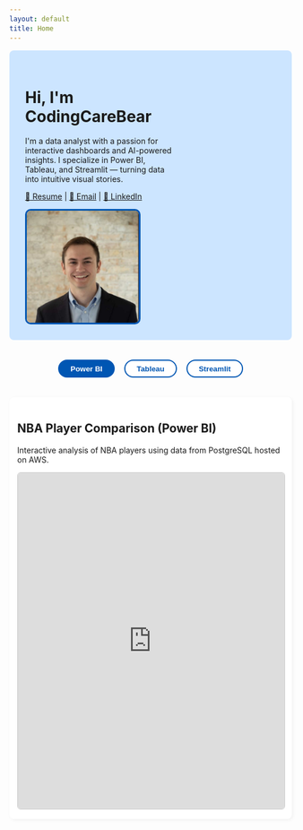 ```yaml
---
layout: default
title: Home
---
```


<style>
.hero {
  background-color: #cce5ff;
  padding: 2em;
  display: flex;
  justify-content: space-between;
  align-items: center;
  flex-wrap: wrap;
  border-radius: 8px;
}
.hero .info {
  max-width: 60%;
}
.hero img {
  width: 200px;
  height: 200px;
  border-radius: 10px;
  border: 3px solid #0056b3;
}
.buttons {
  margin: 2em 0;
  text-align: center;
}
.buttons button {
  margin: 0.5em;
  padding: 0.5em 1.5em;
  border: 2px solid #0056b3;
  border-radius: 25px;
  background-color: white;
  color: #0056b3;
  font-weight: bold;
  cursor: pointer;
}
.buttons button.active, .buttons button:hover {
  background-color: #0056b3;
  color: white;
}
.section {
  display: none;
  padding: 1em;
  background-color: white;
  border-radius: 8px;
  margin-bottom: 2em;
  box-shadow: 2px 2px 6px rgba(0,0,0,0.05);
}
.section.active {
  display: block;
}
iframe {
  width: 100%;
  height: 600px;
  border: 1px solid #ccc;
  border-radius: 6px;
}
</style>

<div class="hero">
  <div class="info">
    <h1>Hi, I'm CodingCareBear</h1>
    <p>I'm a data analyst with a passion for interactive dashboards and AI-powered insights. I specialize in Power BI, Tableau, and Streamlit — turning data into intuitive visual stories.</p>
    <p>
      <a href="resume.pdf">📄 Resume</a> |
      <a href="mailto:carey.harrell@outlook.com">📧 Email</a> |
      <a href="https://www.linkedin.com/in/carey-harrell/">🔗 LinkedIn</a>
    </p>
  </div>
  <img src="profile.jpg" alt="Your Photo" />
</div>

<div class="buttons">
  <button onclick="showSection('powerbi')" id="btn-powerbi" class="active">Power BI</button>
  <button onclick="showSection('tableau')" id="btn-tableau">Tableau</button>
  <button onclick="showSection('streamlit')" id="btn-streamlit">Streamlit</button>
</div>

<div id="powerbi" class="section active">
  <h2>NBA Player Comparison (Power BI)</h2>
  <p>Interactive analysis of NBA players using data from PostgreSQL hosted on AWS.</p>
  <iframe title="NBA_Analysis_Player_Stats_Final"
          src="https://app.powerbi.com/view?r=eyJrIjoiMzRlMjMxZjktMWRjZi00ZmQxLWJkYmQtMmY1ZGEzNzExM2NkIiwidCI6IjljZjNkNGIxLTBiZTYtNGI4NS1iOTVkLWY4NjRkMmUxN2Q2OCIsImMiOjF9"
          frameborder="0" allowFullScreen="true"></iframe>
</div>

<div id="tableau" class="section">
  <h2>NBA Award Predictions (Tableau)</h2>
  <p>Machine learning-driven predictions for NBA awards presented via Tableau dashboards.</p>
  <div class='tableauPlaceholder' id='viz1752027019018' style='width: 100%; height: 800px;'>
    <noscript>
      <a href='#'>
        <img alt='Player Over Time' src='https://public.tableau.com/static/images/NB/NBAAwardsPrediction/PlayerOverTime/1_rss.png' style='border: none' />
      </a>
    </noscript>
    <object class='tableauViz' style='display:none;'>
      <param name='host_url' value='https%3A%2F%2Fpublic.tableau.com%2F' />
      <param name='embed_code_version' value='3' />
      <param name='site_root' value='' />
      <param name='name' value='NBAAwardsPrediction/PlayerOverTime' />
      <param name='tabs' value='no' />
      <param name='toolbar' value='yes' />
      <param name='static_image' value='https://public.tableau.com/static/images/NB/NBAAwardsPrediction/PlayerOverTime/1.png' />
      <param name='animate_transition' value='yes' />
      <param name='display_static_image' value='yes' />
      <param name='display_spinner' value='yes' />
      <param name='display_overlay' value='yes' />
      <param name='display_count' value='yes' />
      <param name='language' value='en-US' />
    </object>
  </div>
</div>

<div id="streamlit" class="section">
  <h2>NHANES Health Dashboard (Streamlit)</h2>
  <p>AI-enhanced health recommendations based on NHANES data via a Streamlit web app.</p>
  <p><a href="https://your-streamlit-app.streamlit.app" target="_blank">Open Streamlit App →</a></p>
</div>

<script>
function showSection(id) {
  document.querySelectorAll('.section').forEach(sec => sec.classList.remove('active'));
  document.querySelectorAll('.buttons button').forEach(btn => btn.classList.remove('active'));
  document.getElementById(id).classList.add('active');
  document.getElementById('btn-' + id).classList.add('active');
}
</script>
